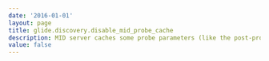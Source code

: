 ```yaml
---
date: '2016-01-01'
layout: page
title: glide.discovery.disable_mid_probe_cache
description: MID server caches some probe parameters (like the post-processing script) so that they do not have to be sent down from the instance every time. Setting this to true will disable caching of the probe parameters. 
value: false
---
```

